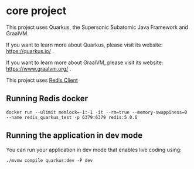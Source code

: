 # core project

This project uses Quarkus, the Supersonic Subatomic Java Framework and GraalVM.

If you want to learn more about Quarkus, please visit its website: https://quarkus.io/ .

If you want to learn more about GraalVM, please visit its website: https://www.graalvm.org/ .

This project uses [Redis Client](https://quarkus.io/guides/redis)

## Running Redis docker
```shell
docker run --ulimit memlock=-1:-1 -it --rm=true --memory-swappiness=0 --name redis_quarkus_test -p 6379:6379 redis:5.0.6
```

## Running the application in dev mode

You can run your application in dev mode that enables live coding using:
```shell script
./mvnw compile quarkus:dev -P dev
```